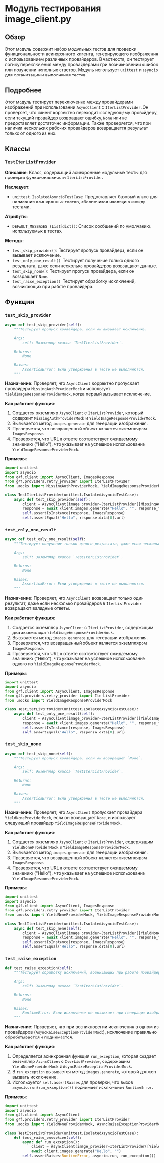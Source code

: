 # Модуль тестирования image_client.py

## Обзор

Этот модуль содержит набор модульных тестов для проверки функциональности асинхронного клиента, генерирующего изображения с использованием различных провайдеров. В частности, он тестирует логику переключения между провайдерами при возникновении ошибок или получении неполных ответов. Модуль использует `unittest` и `asyncio` для организации и выполнения тестов.

## Подробнее

Этот модуль тестирует переключение между провайдерами изображений при использовании `AsyncClient` с `IterListProvider`. Он проверяет, что клиент корректно переходит к следующему провайдеру, если текущий провайдер возвращает ошибку, `None` или не предоставляет достаточно информации. Также проверяется, что при наличии нескольких рабочих провайдеров возвращается результат только от одного из них.

## Классы

### `TestIterListProvider`

**Описание**: Класс, содержащий асинхронные модульные тесты для проверки функциональности `IterListProvider`.

**Наследует**:
- `unittest.IsolatedAsyncioTestCase`: Предоставляет базовый класс для написания асинхронных тестов, обеспечивая изоляцию между тестами.

**Атрибуты**:
- `DEFAULT_MESSAGES (List[dict])`: Список сообщений по умолчанию, используемых в тестах.

**Методы**:
- `test_skip_provider()`: Тестирует пропуск провайдера, если он вызывает исключение.
- `test_only_one_result()`: Тестирует получение только одного результата, даже если несколько провайдеров возвращают данные.
- `test_skip_none()`: Тестирует пропуск провайдера, если он возвращает `None`.
- `test_raise_exception()`: Тестирует обработку исключений, возникающих при работе провайдера.

## Функции

### `test_skip_provider`

```python
async def test_skip_provider(self):
    """Тестирует пропуск провайдера, если он вызывает исключение.

    Args:
        self: Экземпляр класса `TestIterListProvider`.

    Returns:
        None

    Raises:
        AssertionError: Если утверждения в тесте не выполняются.
    """
```

**Назначение**: Проверяет, что `AsyncClient` корректно пропускает провайдера `MissingAuthProviderMock` и использует `YieldImageResponseProviderMock`, когда первый вызывает исключение.

**Как работает функция**:
1. Создается экземпляр `AsyncClient` с `IterListProvider`, который содержит `MissingAuthProviderMock` и `YieldImageResponseProviderMock`.
2. Вызывается метод `images.generate` для генерации изображения.
3. Проверяется, что возвращенный объект является экземпляром `ImagesResponse`.
4. Проверяется, что URL в ответе соответствует ожидаемому значению ("Hello"), что указывает на успешное использование `YieldImageResponseProviderMock`.

**Примеры**:
```python
import unittest
import asyncio
from g4f.client import AsyncClient, ImagesResponse
from g4f.providers.retry_provider import IterListProvider
from .mocks import MissingAuthProviderMock, YieldImageResponseProviderMock

class TestIterListProvider(unittest.IsolatedAsyncioTestCase):
    async def test_skip_provider(self):
        client = AsyncClient(image_provider=IterListProvider([MissingAuthProviderMock, YieldImageResponseProviderMock], False))
        response = await client.images.generate("Hello", "", response_format="orginal")
        self.assertIsInstance(response, ImagesResponse)
        self.assertEqual("Hello", response.data[0].url)
```

### `test_only_one_result`

```python
async def test_only_one_result(self):
    """Тестирует получение только одного результата, даже если несколько провайдеров возвращают данные.

    Args:
        self: Экземпляр класса `TestIterListProvider`.

    Returns:
        None

    Raises:
        AssertionError: Если утверждения в тесте не выполняются.
    """
```

**Назначение**: Проверяет, что `AsyncClient` возвращает только один результат, даже если несколько провайдеров в `IterListProvider` возвращают валидные ответы.

**Как работает функция**:
1. Создается экземпляр `AsyncClient` с `IterListProvider`, содержащим два экземпляра `YieldImageResponseProviderMock`.
2. Вызывается метод `images.generate` для генерации изображения.
3. Проверяется, что возвращенный объект является экземпляром `ImagesResponse`.
4. Проверяется, что URL в ответе соответствует ожидаемому значению ("Hello"), что указывает на успешное использование одного из `YieldImageResponseProviderMock`.

**Примеры**:
```python
import unittest
import asyncio
from g4f.client import AsyncClient, ImagesResponse
from g4f.providers.retry_provider import IterListProvider
from .mocks import YieldImageResponseProviderMock

class TestIterListProvider(unittest.IsolatedAsyncioTestCase):
    async def test_only_one_result(self):
        client = AsyncClient(image_provider=IterListProvider([YieldImageResponseProviderMock, YieldImageResponseProviderMock], False))
        response = await client.images.generate("Hello", "", response_format="orginal")
        self.assertIsInstance(response, ImagesResponse)
        self.assertEqual("Hello", response.data[0].url)
```

### `test_skip_none`

```python
async def test_skip_none(self):
    """Тестирует пропуск провайдера, если он возвращает `None`.

    Args:
        self: Экземпляр класса `TestIterListProvider`.

    Returns:
        None

    Raises:
        AssertionError: Если утверждения в тесте не выполняются.
    """
```

**Назначение**: Проверяет, что `AsyncClient` пропускает провайдера `YieldNoneProviderMock`, если он возвращает `None`, и использует следующий провайдер `YieldImageResponseProviderMock`.

**Как работает функция**:
1. Создается экземпляр `AsyncClient` с `IterListProvider`, содержащим `YieldNoneProviderMock` и `YieldImageResponseProviderMock`.
2. Вызывается метод `images.generate` для генерации изображения.
3. Проверяется, что возвращенный объект является экземпляром `ImagesResponse`.
4. Проверяется, что URL в ответе соответствует ожидаемому значению ("Hello"), что указывает на успешное использование `YieldImageResponseProviderMock`.

**Примеры**:
```python
import unittest
import asyncio
from g4f.client import AsyncClient, ImagesResponse
from g4f.providers.retry_provider import IterListProvider
from .mocks import YieldNoneProviderMock, YieldImageResponseProviderMock

class TestIterListProvider(unittest.IsolatedAsyncioTestCase):
    async def test_skip_none(self):
        client = AsyncClient(image_provider=IterListProvider([YieldNoneProviderMock, YieldImageResponseProviderMock], False))
        response = await client.images.generate("Hello", "", response_format="orginal")
        self.assertIsInstance(response, ImagesResponse)
        self.assertEqual("Hello", response.data[0].url)
```

### `test_raise_exception`

```python
def test_raise_exception(self):
    """Тестирует обработку исключений, возникающих при работе провайдера.

    Args:
        self: Экземпляр класса `TestIterListProvider`.

    Returns:
        None

    Raises:
        RuntimeError: Если исключение не возникает при генерации изображения.
    """
```

**Назначение**: Проверяет, что при возникновении исключения в одном из провайдеров (`AsyncRaiseExceptionProviderMock`), исключение правильно обрабатывается и поднимается.

**Как работает функция**:
1. Определяется асинхронная функция `run_exception`, которая создает экземпляр `AsyncClient` с `IterListProvider`, содержащим `YieldNoneProviderMock` и `AsyncRaiseExceptionProviderMock`.
2. В `run_exception` вызывается метод `images.generate`, который должен вызвать исключение.
3. Используется `self.assertRaises` для проверки, что вызов `asyncio.run(run_exception())` поднимает исключение `RuntimeError`.

**Примеры**:
```python
import unittest
import asyncio
from g4f.client import AsyncClient
from g4f.providers.retry_provider import IterListProvider
from .mocks import YieldNoneProviderMock, AsyncRaiseExceptionProviderMock

class TestIterListProvider(unittest.IsolatedAsyncioTestCase):
    def test_raise_exception(self):
        async def run_exception():
            client = AsyncClient(image_provider=IterListProvider([YieldNoneProviderMock, AsyncRaiseExceptionProviderMock], False))
            await client.images.generate("Hello", "")
        self.assertRaises(RuntimeError, asyncio.run, run_exception())
```